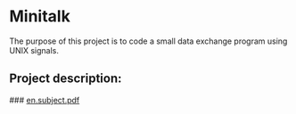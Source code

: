 # Minitalk
The purpose of this project is to code a small data exchange program using UNIX signals.

## Project description:

### [en.subject.pdf](https://github.com/mbrettsc/minitalk/files/10871771/en.subject.pdf)
